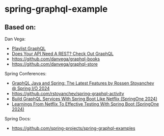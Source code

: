 # spring-graphql-example

## Based on:

Dan Vega:
- [Playlist GraphQL](https://www.youtube.com/playlist?list=PLZV0a2jwt22slmUC9iwGGWfRQRIhs1ELa)
- [Does Your API Need A REST? Check Out GraphQL](https://www.youtube.com/watch?v=tMPC-u891XA&t=1s)
- https://github.com/danvega/graphql-books
- https://github.com/danvega/graphql-store

Spring Conferences:
- [GraphQL Java and Spring: The Latest Features by Rossen Stoyanchev @ Spring I/O 2024](https://www.youtube.com/watch?v=_l4Dykjezjk)
- https://github.com/rstoyanchev/spring-graphql-activity
- [Build GraphQL Services With Spring Boot Like Netflix (SpringOne 2024)](https://www.youtube.com/watch?v=DYZEkOsiPY0&t=866s)
- [Learnings From Netflix To Effective Testing With Spring Boot (SpringOne 2024)](https://www.youtube.com/watch?v=2bTAb-2vhBk)

Spring Docs:
- https://github.com/spring-projects/spring-graphql-examples
